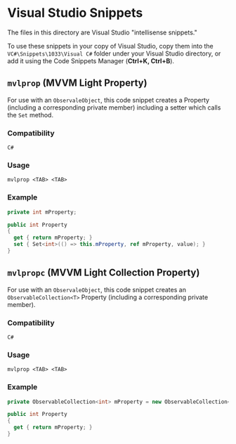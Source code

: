 # Visual Studio Snippets

The files in this directory are Visual Studio "intellisense snippets."

To use these snippets in your copy of Visual Studio, copy them into the `VC#\Snippets\1033\Visual C#` folder under your Visual Studio directory, or add it using the Code Snippets Manager (**Ctrl+K, Ctrl+B**).


## `mvlprop` (MVVM Light Property)

For use with an `ObservaleObject`, this code snippet creates a Property (including a corresponding private member) including a setter which calls the `Set` method.

### Compatibility
`C#`

### Usage
`mvlprop <TAB> <TAB>`

### Example
```c#
private int mProperty;

public int Property
{
  get { return mProperty; }
  set { Set<int>(() => this.mProperty, ref mProperty, value); }
}
```


## `mvlpropc` (MVVM Light Collection Property)

For use with an `ObservaleObject`, this code snippet creates an `ObservableCollection<T>` Property (including a corresponding private member).

### Compatibility
`C#`

### Usage
`mvlprop <TAB> <TAB>`

### Example
```c#
private ObservableCollection<int> mProperty = new ObservableCollection<int>();

public int Property
{
  get { return mProperty; }
}
```

